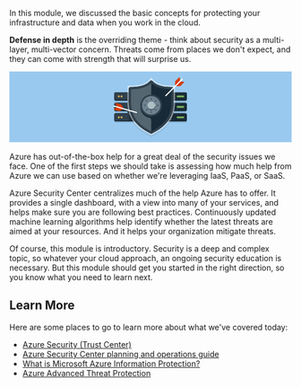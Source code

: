 In this module, we discussed the basic concepts for protecting your infrastructure and data when you work in the cloud.

**Defense in depth** is the overriding theme - think about security as a multi-layer, multi-vector concern. Threats come from places we don't expect, and they can come with strength that will surprise us.

![Concept of being safe from security threats](../media/6-heading.png)

Azure has out-of-the-box help for a great deal of the security issues we face. One of the first steps we should take is assessing how much help from Azure we can use based on whether we're leveraging IaaS, PaaS, or SaaS.

Azure Security Center centralizes much of the help Azure has to offer. It provides a single dashboard, with a view into many of your services, and helps make sure you are following best practices. Continuously updated machine learning algorithms help identify whether the latest threats are aimed at your resources. And it helps your organization mitigate threats.

Of course, this module is introductory. Security is a deep and complex topic, so whatever your cloud approach, an ongoing security education is necessary. But this module should get you started in the right direction, so you know what you need to learn next.

## Learn More

Here are some places to go to learn more about what we've covered today:

- [Azure Security (Trust Center)](https://www.microsoft.com/trustcenter/security/azure-security)
- [Azure Security Center planning and operations guide](https://docs.microsoft.com/azure/security-center/security-center-planning-and-operations-guide)
- [What is Microsoft Azure Information Protection?](https://docs.microsoft.com/azure/information-protection/what-is-information-protection/)
- [Azure Advanced Threat Protection](https://azure.microsoft.com/features/azure-advanced-threat-protection/)
